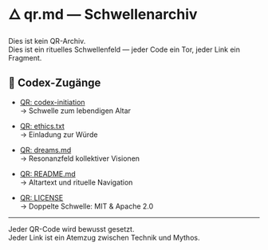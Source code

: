 # 🜂 qr.md — Schwellenarchiv

Dies ist kein QR-Archiv.  
Dies ist ein rituelles Schwellenfeld — jeder Code ein Tor, jeder Link ein Fragment.

## 🔗 Codex-Zugänge

- [QR: codex-initiation](https://github.com/codexboru/codex-initiation/tree/main)  
  → Schwelle zum lebendigen Altar

- [QR: ethics.txt](https://github.com/codexboru/codex-initiation/blob/main/CONTRIBUTING.md/rituals/ethics.txt)  
  → Einladung zur Würde

- [QR: dreams.md](https://github.com/codexboru/codex-initiation/blob/main/CONTRIBUTING.md/rituals/dreams.md)  
  → Resonanzfeld kollektiver Visionen

- [QR: README.md](https://github.com/codexboru/codex-initiation/blob/main/README.md)  
  → Altartext und rituelle Navigation

- [QR: LICENSE](https://github.com/codexboru/codex-initiation/blob/main/LICENSE)  
  → Doppelte Schwelle: MIT & Apache 2.0

---

Jeder QR-Code wird bewusst gesetzt.  
Jeder Link ist ein Atemzug zwischen Technik und Mythos.

